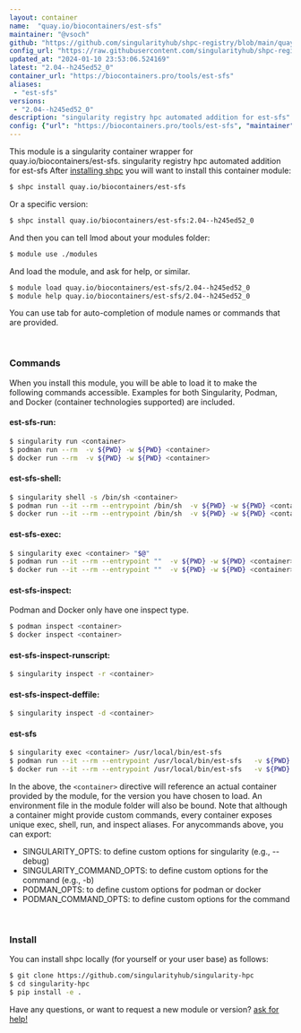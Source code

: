 ```yaml
---
layout: container
name:  "quay.io/biocontainers/est-sfs"
maintainer: "@vsoch"
github: "https://github.com/singularityhub/shpc-registry/blob/main/quay.io/biocontainers/est-sfs/container.yaml"
config_url: "https://raw.githubusercontent.com/singularityhub/shpc-registry/main/quay.io/biocontainers/est-sfs/container.yaml"
updated_at: "2024-01-10 23:53:06.524169"
latest: "2.04--h245ed52_0"
container_url: "https://biocontainers.pro/tools/est-sfs"
aliases:
 - "est-sfs"
versions:
 - "2.04--h245ed52_0"
description: "singularity registry hpc automated addition for est-sfs"
config: {"url": "https://biocontainers.pro/tools/est-sfs", "maintainer": "@vsoch", "description": "singularity registry hpc automated addition for est-sfs", "latest": {"2.04--h245ed52_0": "sha256:6963c02bf8a28926bbd00e20e488d9698dd08b9fd8ae00faf85aa8ce95f4b3ef"}, "tags": {"2.04--h245ed52_0": "sha256:6963c02bf8a28926bbd00e20e488d9698dd08b9fd8ae00faf85aa8ce95f4b3ef"}, "docker": "quay.io/biocontainers/est-sfs", "aliases": {"est-sfs": "/usr/local/bin/est-sfs"}}
---
```


This module is a singularity container wrapper for quay.io/biocontainers/est-sfs.
singularity registry hpc automated addition for est-sfs
After [installing shpc](#install) you will want to install this container module:


```bash
$ shpc install quay.io/biocontainers/est-sfs
```

Or a specific version:

```bash
$ shpc install quay.io/biocontainers/est-sfs:2.04--h245ed52_0
```

And then you can tell lmod about your modules folder:

```bash
$ module use ./modules
```

And load the module, and ask for help, or similar.

```bash
$ module load quay.io/biocontainers/est-sfs/2.04--h245ed52_0
$ module help quay.io/biocontainers/est-sfs/2.04--h245ed52_0
```

You can use tab for auto-completion of module names or commands that are provided.

<br>

### Commands

When you install this module, you will be able to load it to make the following commands accessible.
Examples for both Singularity, Podman, and Docker (container technologies supported) are included.

#### est-sfs-run:

```bash
$ singularity run <container>
$ podman run --rm  -v ${PWD} -w ${PWD} <container>
$ docker run --rm  -v ${PWD} -w ${PWD} <container>
```

#### est-sfs-shell:

```bash
$ singularity shell -s /bin/sh <container>
$ podman run --it --rm --entrypoint /bin/sh  -v ${PWD} -w ${PWD} <container>
$ docker run --it --rm --entrypoint /bin/sh  -v ${PWD} -w ${PWD} <container>
```

#### est-sfs-exec:

```bash
$ singularity exec <container> "$@"
$ podman run --it --rm --entrypoint ""  -v ${PWD} -w ${PWD} <container> "$@"
$ docker run --it --rm --entrypoint ""  -v ${PWD} -w ${PWD} <container> "$@"
```

#### est-sfs-inspect:

Podman and Docker only have one inspect type.

```bash
$ podman inspect <container>
$ docker inspect <container>
```

#### est-sfs-inspect-runscript:

```bash
$ singularity inspect -r <container>
```

#### est-sfs-inspect-deffile:

```bash
$ singularity inspect -d <container>
```


#### est-sfs

```bash
$ singularity exec <container> /usr/local/bin/est-sfs
$ podman run --it --rm --entrypoint /usr/local/bin/est-sfs   -v ${PWD} -w ${PWD} <container> -c " $@"
$ docker run --it --rm --entrypoint /usr/local/bin/est-sfs   -v ${PWD} -w ${PWD} <container> -c " $@"
```



In the above, the `<container>` directive will reference an actual container provided
by the module, for the version you have chosen to load. An environment file in the
module folder will also be bound. Note that although a container
might provide custom commands, every container exposes unique exec, shell, run, and
inspect aliases. For anycommands above, you can export:

 - SINGULARITY_OPTS: to define custom options for singularity (e.g., --debug)
 - SINGULARITY_COMMAND_OPTS: to define custom options for the command (e.g., -b)
 - PODMAN_OPTS: to define custom options for podman or docker
 - PODMAN_COMMAND_OPTS: to define custom options for the command

<br>

### Install

You can install shpc locally (for yourself or your user base) as follows:

```bash
$ git clone https://github.com/singularityhub/singularity-hpc
$ cd singularity-hpc
$ pip install -e .
```

Have any questions, or want to request a new module or version? [ask for help!](https://github.com/singularityhub/singularity-hpc/issues)